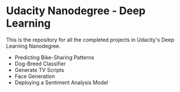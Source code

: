 # Udacity Nanodegree - Deep Learning
This is the repository for all the completed projects in Udacity's Deep Learning Nanodegree.

- Predicting Bike-Sharing Patterns
- Dog-Breed Classifier
- Generate TV Scripts
- Face Generation
- Deploying a Sentiment Analysis Model
